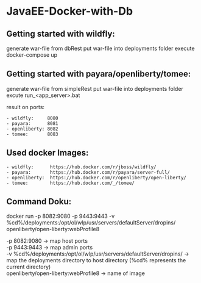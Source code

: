 # JavaEE-Docker-with-Db

## Getting started with wildfly:
generate war-file from dbRest
put war-file into deployments folder
execute docker-compose up

## Getting started with payara/openliberty/tomee:
generate war-file from simpleRest
put war-file into deployments folder
excute run_<app_server>.bat


result on ports:

	- wildfly:     8080
    - payara:      8081
    - openliberty: 8082
    - tomee:       8083
    

## Used docker Images:
    
    - wildfly:      https://hub.docker.com/r/jboss/wildfly/
    - payara:       https://hub.docker.com/r/payara/server-full/
    - openliberty:  https://hub.docker.com/r/openliberty/open-liberty/
    - tomee:        https://hub.docker.com/_/tomee/

## Command Doku:
docker run -p 8082:9080 -p 9443:9443 -v %cd%/deployments:/opt/ol/wlp/usr/servers/defaultServer/dropins/ openliberty/open-liberty:webProfile8

-p 8082:9080                                                       -> map host ports\
-p 9443:9443                                                       -> map admin ports\
-v %cd%/deployments:/opt/ol/wlp/usr/servers/defaultServer/dropins/ -> map the deployments directory to host directory (%cd% represents the current directory)\
openliberty/open-liberty:webProfile8                               -> name of image